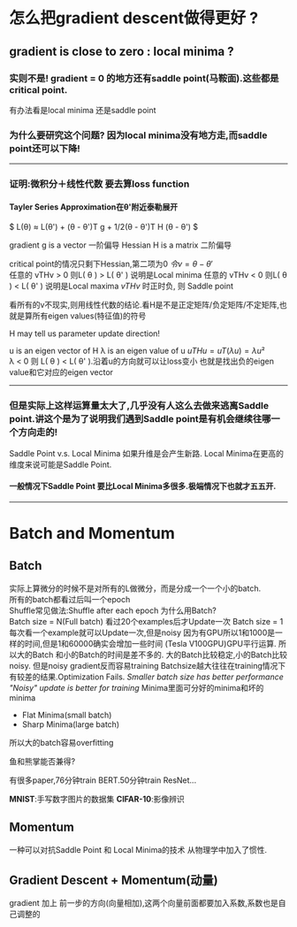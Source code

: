 # 怎么把gradient descent做得更好 ?  

## gradient is close to zero : local minima ?

### 实则不是! gradient = 0 的地方还有saddle point(马鞍面).这些都是critical point.

有办法看是local minima 还是saddle point
### 为什么要研究这个问题? 因为local minima没有地方走,而saddle point还可以下降!
---

### 证明:微积分＋线性代数  要去算loss function  
#### Tayler Series Approximation在θ'附近泰勒展开
$ L(θ) ≈ L(θ') + (θ - θ')T g + 1/2(θ - θ')T H (θ - θ') $

gradient g is a vector 一阶偏导
Hessian H is a matrix 二阶偏导

critical point的情况只剩下Hessian,第二项为0
$令v = θ - θ'$  
任意的 vTHv > 0 则L( θ ) > L( θ' ) 说明是Local minima
任意的 vTHv < 0 则L( θ ) < L( θ' ) 说明是Local maxima
$vTHv$ 时正时负, 则 Saddle point

看所有的v不现实,则用线性代数的结论.看H是不是正定矩阵/负定矩阵/不定矩阵,也就是算所有eigen values(特征值)的符号

H may tell us parameter update direction!

u is an eigen vector of H
λ is an eigen value of u 
$uTHu = uT(λu) = λu²$  
λ < 0 则 L( θ ) < L( θ' ).沿着u的方向就可以让loss变小
也就是找出负的eigen value和它对应的eigen vector

---

### 但是实际上这样运算量太大了,几乎没有人这么去做来逃离Saddle point.讲这个是为了说明我们遇到Saddle point是有机会继续往哪一个方向走的!

Saddle Point v.s. Local Minima
如果升维是会产生新路. Local Minima在更高的维度来说可能是Saddle Point.
#### 一般情况下Saddle Point 要比Local Minima多很多.极端情况下也就才五五开.

---

# Batch and Momentum  

## Batch  
实际上算微分的时候不是对所有的L做微分，而是分成一个一个小的batch.  
所有的batch都看过后叫一个epoch  
Shuffle常见做法:Shuffle after each epoch
为什么用Batch?  
Batch size = N(Full batch)  看过20个examples后才Update一次
Batch size = 1 每次看一个example就可以Update一次,但是noisy
因为有GPU所以1和1000是一样的时间,但是1和60000确实会增加一些时间 (Tesla V100GPU)GPU平行运算.
所以大的Batch 和小的Batch的时间是差不多的.
大的Batch比较稳定,小的Batch比较noisy.
但是noisy gradient反而容易training
Batchsize越大往往在training情况下有较差的结果.Optimization Fails.
*Smaller batch size has better performance*
*"Noisy" update is better for training*
Minima里面可分好的minima和坏的minima

- Flat Minima(small batch)
- Sharp Minima(large batch)

所以大的batch容易overfitting

鱼和熊掌能否兼得?

有很多paper,76分钟train BERT.50分钟train ResNet...

**MNIST**:手写数字图片的数据集
**CIFAR-10**:影像辨识

## Momentum
一种可以对抗Saddle Point 和 Local Minima的技术
从物理学中加入了惯性.

## Gradient Descent + Momentum(动量)  
gradient 加上 前一步的方向(向量相加),这两个向量前面都要加入系数,系数也是自己调整的
